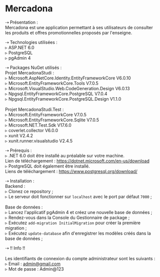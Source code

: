
Mercadona
====================================================

⇢ Présentation :
<br> Mercadona est une application permettant à ses utilisateurs de consulter les produits et offres promotionnelles proposés par l'enseigne.
<br>

⇢ Technologies utilisées :
<br>▹ ASP.NET 6.0
<br>▹ PostgreSQL
<br>▹ pgAdmin 4
<br>

⇢ Packages NuGet utilisés :
<br>Projet MercadonaStudi :
<br>▹ Microsoft.AspNetCore.Identity.EntityFrameworkCore V6.0.10
<br>▹ Microsoft.EntityFrameworkCore.Tools V7.0.5
<br>▹ Microsoft.VisualStudio.Web.CodeGeneration.Design V6.0.13
<br>▹ Npgsql.EntityFrameworkCore.PostgreSQL V7.0.4
<br>▹ Npgsql.EntityFrameworkCore.PostgreSQL.Design V1.1.0
<br>
<br>Projet MercadonaStudi.Test :
<br>▹ Microsoft.EntityFrameworkCore V7.0.5
<br>▹ Microsoft.EntityFrameworkCore.Sqlite V7.0.5
<br>▹ Microsoft.NET.Test.Sdk V17.6.0
<br>▹ coverlet.collector V6.0.0
<br>▹ xunit V2.4.2
<br>▹ xunit.runner.visualstudio V2.4.5
<br>

⇢ Prérequis :
<br>▹ .NET 6.0 doit être installé au préalable sur votre machine.
<br> Lien de téléchargement : https://dotnet.microsoft.com/en-us/download
<br>▹ PostgreSQL doit également être installé.
<br> Liens de téléchargement : https://www.postgresql.org/download/
<br>

⇢ Installation :
<br>Backend :
<br>▹ Clonez ce repository ;
<br>▹ Le serveur doit fonctionner sur `localhost` avec le port par défaut `7000` ;
<br>
<br>Base de données :
<br>▹ Lancez l'applicatif pgAdmin 4 et créez une nouvelle base de données ;
<br>▹ Rendez-vous dans la Console du Gestionnaire de package ;
<br>▹ Exécutez `add-migration InitialMigration` pour créer la première migration ;
<br>▹ Exécutez `update-database` afin d'enregistrer les modèles créés dans la base de données ;
<br>

⇢  !! Info !!
<br>
<br>Les identifiants de connexion du compte administrateur sont les suivants :
<br>▹ Email : admin@gmail.com
<br>▹ Mot de passe : Admin@123

